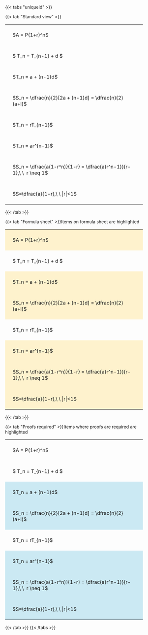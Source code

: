 ---
---

{{< tabs "uniqueid" >}}

{{< tab "Standard view" >}}

<style type="text/css">
#T_e4064 th.col_heading {
  text-align: left;
  font-size: 1em;
}
#T_e4064 td {
  text-align: left;
  font-size: 1em;
  padding: 1.5em;
}
#T_e4064_row0_col0, #T_e4064_row1_col0, #T_e4064_row2_col0, #T_e4064_row3_col0, #T_e4064_row4_col0, #T_e4064_row5_col0, #T_e4064_row6_col0, #T_e4064_row7_col0 {
  width: 400px;
  white-space: pre-wrap;
}
</style>
<table id="T_e4064">
  <thead>
  </thead>
  <tbody>
    <tr>
      <td id="T_e4064_row0_col0" class="data row0 col0" >$A = P(1+r)^n$</td>
    </tr>
    <tr>
      <td id="T_e4064_row1_col0" class="data row1 col0" >$ T_n = T_{n-1} + d $</td>
    </tr>
    <tr>
      <td id="T_e4064_row2_col0" class="data row2 col0" >$T_n = a + (n-1)d$</td>
    </tr>
    <tr>
      <td id="T_e4064_row3_col0" class="data row3 col0" >$S_n = \dfrac{n}{2}[2a + (n-1)d] = \dfrac{n}{2}(a+l)$</td>
    </tr>
    <tr>
      <td id="T_e4064_row4_col0" class="data row4 col0" >$T_n = rT_{n-1}$</td>
    </tr>
    <tr>
      <td id="T_e4064_row5_col0" class="data row5 col0" >$T_n = ar^{n-1}$</td>
    </tr>
    <tr>
      <td id="T_e4064_row6_col0" class="data row6 col0" >$S_n = \dfrac{a(1-r^n)}{1-r} = \dfrac{a(r^n-1)}{r-1},\ \  r \neq 1$</td>
    </tr>
    <tr>
      <td id="T_e4064_row7_col0" class="data row7 col0" >$S=\dfrac{a}{1-r},\ \ |r|<1$</td>
    </tr>
  </tbody>
</table>
{{< /tab >}}

{{< tab "Formula sheet" >}}Items on formula sheet are highlighted
<br>
<style type="text/css">
#T_7f98c th.col_heading {
  text-align: left;
  font-size: 1em;
}
#T_7f98c td {
  text-align: left;
  font-size: 1em;
  padding: 1.5em;
}
#T_7f98c_row0_col0, #T_7f98c_row2_col0, #T_7f98c_row3_col0, #T_7f98c_row5_col0, #T_7f98c_row6_col0, #T_7f98c_row7_col0 {
  width: 400px;
  background-color: rgba(255,194,10, 0.2);
  white-space: pre-wrap;
}
#T_7f98c_row1_col0, #T_7f98c_row4_col0 {
  width: 400px;
  white-space: pre-wrap;
}
</style>
<table id="T_7f98c">
  <thead>
  </thead>
  <tbody>
    <tr>
      <td id="T_7f98c_row0_col0" class="data row0 col0" >$A = P(1+r)^n$</td>
    </tr>
    <tr>
      <td id="T_7f98c_row1_col0" class="data row1 col0" >$ T_n = T_{n-1} + d $</td>
    </tr>
    <tr>
      <td id="T_7f98c_row2_col0" class="data row2 col0" >$T_n = a + (n-1)d$</td>
    </tr>
    <tr>
      <td id="T_7f98c_row3_col0" class="data row3 col0" >$S_n = \dfrac{n}{2}[2a + (n-1)d] = \dfrac{n}{2}(a+l)$</td>
    </tr>
    <tr>
      <td id="T_7f98c_row4_col0" class="data row4 col0" >$T_n = rT_{n-1}$</td>
    </tr>
    <tr>
      <td id="T_7f98c_row5_col0" class="data row5 col0" >$T_n = ar^{n-1}$</td>
    </tr>
    <tr>
      <td id="T_7f98c_row6_col0" class="data row6 col0" >$S_n = \dfrac{a(1-r^n)}{1-r} = \dfrac{a(r^n-1)}{r-1},\ \  r \neq 1$</td>
    </tr>
    <tr>
      <td id="T_7f98c_row7_col0" class="data row7 col0" >$S=\dfrac{a}{1-r},\ \ |r|<1$</td>
    </tr>
  </tbody>
</table>
{{< /tab >}}

{{< tab "Proofs required" >}}Items where proofs are required are highlighted
<br>
<style type="text/css">
#T_99c2c th.col_heading {
  text-align: left;
  font-size: 1em;
}
#T_99c2c td {
  text-align: left;
  font-size: 1em;
  padding: 1.5em;
}
#T_99c2c_row0_col0, #T_99c2c_row1_col0, #T_99c2c_row4_col0 {
  width: 400px;
  white-space: pre-wrap;
}
#T_99c2c_row2_col0, #T_99c2c_row3_col0, #T_99c2c_row5_col0, #T_99c2c_row6_col0, #T_99c2c_row7_col0 {
  width: 400px;
  background-color: rgba(0,150,200, 0.2);
  white-space: pre-wrap;
}
</style>
<table id="T_99c2c">
  <thead>
  </thead>
  <tbody>
    <tr>
      <td id="T_99c2c_row0_col0" class="data row0 col0" >$A = P(1+r)^n$</td>
    </tr>
    <tr>
      <td id="T_99c2c_row1_col0" class="data row1 col0" >$ T_n = T_{n-1} + d $</td>
    </tr>
    <tr>
      <td id="T_99c2c_row2_col0" class="data row2 col0" >$T_n = a + (n-1)d$</td>
    </tr>
    <tr>
      <td id="T_99c2c_row3_col0" class="data row3 col0" >$S_n = \dfrac{n}{2}[2a + (n-1)d] = \dfrac{n}{2}(a+l)$</td>
    </tr>
    <tr>
      <td id="T_99c2c_row4_col0" class="data row4 col0" >$T_n = rT_{n-1}$</td>
    </tr>
    <tr>
      <td id="T_99c2c_row5_col0" class="data row5 col0" >$T_n = ar^{n-1}$</td>
    </tr>
    <tr>
      <td id="T_99c2c_row6_col0" class="data row6 col0" >$S_n = \dfrac{a(1-r^n)}{1-r} = \dfrac{a(r^n-1)}{r-1},\ \  r \neq 1$</td>
    </tr>
    <tr>
      <td id="T_99c2c_row7_col0" class="data row7 col0" >$S=\dfrac{a}{1-r},\ \ |r|<1$</td>
    </tr>
  </tbody>
</table>
{{< /tab >}}
{{< /tabs >}}